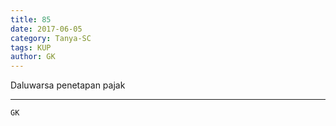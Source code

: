 ```yaml
---
title: 85
date: 2017-06-05
category: Tanya-SC
tags: KUP
author: GK
---
```


Daluwarsa penetapan pajak

---



`GK`
